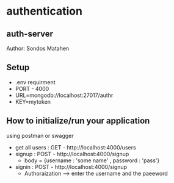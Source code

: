 # authentication

## auth-server
Author: Sondos Matahen

## Setup
   * .env requirment
   * PORT - 4000
   * URL=mongodb://localhost:27017/authr
   * KEY=mytoken


## How to initialize/run your application
using postman or swagger

* get all users : GET - http://localhost:4000/users
* signup : POST - http://localhost:4000/signup
  - body = {username : 'some name' , password : 'pass'}
* signin : POST - http://localhost:4000/signup
  - Authoraization --> enter the username and the paeeword